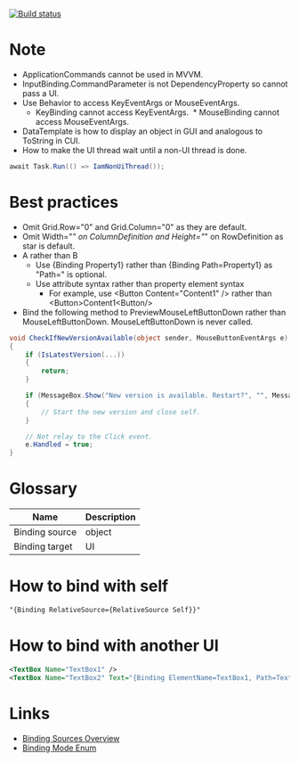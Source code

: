 [![Build status](https://ci.appveyor.com/api/projects/status/l5tsskn518iijvus?svg=true)](https://ci.appveyor.com/project/tatsuya/wpf-cheat-sheet)

# Note
* ApplicationCommands cannot be used in MVVM.
* InputBinding.CommandParameter is not DependencyProperty so cannot pass a UI.
* Use Behavior to access KeyEventArgs or MouseEventArgs.
  * KeyBinding cannot access KeyEventArgs.
  * MouseBinding cannot access MouseEventArgs.
* DataTemplate is how to display an object in GUI and analogous to ToString in CUI.
* How to make the UI thread wait until a non-UI thread is done.
```csharp
await Task.Run(() => IamNonUiThread());
```

# Best practices
* Omit Grid.Row="0" and Grid.Column="0" as they are default.
* Omit Width="*" on ColumnDefinition and Height="*" on RowDefinition as star is default.
* A rather than B
  * Use {Binding Property1} rather than {Binding Path=Property1} as "Path=" is optional.
  * Use attribute syntax rather than property element syntax
    * For example, use \<Button Content="Content1" /> rather than \<Button>Content1\<Button/>
* Bind the following method to PreviewMouseLeftButtonDown rather than MouseLeftButtonDown. MouseLeftButtonDown is never called.
```csharp
void CheckIfNewVersionAvailable(object sender, MouseButtonEventArgs e)
{
    if (IsLatestVersion(...))
    {
        return;
    }

    if (MessageBox.Show("New version is available. Restart?", "", MessageBoxButton.OKCancel) == MessageBoxResult.OK)
    {
        // Start the new version and close self.
    }

    // Not relay to the Click event.
    e.Handled = true;
}
```

# Glossary
Name|Description
---|---
Binding source|object
Binding target|UI

# How to bind with self
```xml
"{Binding RelativeSource={RelativeSource Self}}"
```

# How to bind with another UI
```xml
<TextBox Name="TextBox1" />
<TextBox Name="TextBox2" Text="{Binding ElementName=TextBox1, Path=Text}" />
```

# Links
* [Binding Sources Overview](https://docs.microsoft.com/en-us/dotnet/framework/wpf/data/binding-sources-overview)
* [Binding Mode Enum](https://docs.microsoft.com/en-us/dotnet/api/system.windows.data.bindingmode)
